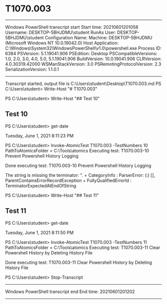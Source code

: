 # T1070.003

**********************
Windows PowerShell transcript start
Start time: 20210601201058
Username: DESKTOP-5BHJDMU\student
RunAs User: DESKTOP-5BHJDMU\student
Configuration Name: 
Machine: DESKTOP-5BHJDMU (Microsoft Windows NT 10.0.19042.0)
Host Application: C:\Windows\System32\WindowsPowerShell\v1.0\powershell.exe
Process ID: 6384
PSVersion: 5.1.19041.906
PSEdition: Desktop
PSCompatibleVersions: 1.0, 2.0, 3.0, 4.0, 5.0, 5.1.19041.906
BuildVersion: 10.0.19041.906
CLRVersion: 4.0.30319.42000
WSManStackVersion: 3.0
PSRemotingProtocolVersion: 2.3
SerializationVersion: 1.1.0.1
**********************
Transcript started, output file is C:\Users\student\Desktop\T1070.003.md
PS C:\Users\student> Write-Host "# T1070.003"

PS C:\Users\student> Write-Host "## Test 10"

## Test 10
PS C:\Users\student> get-date

Tuesday, June 1, 2021 8:11:23 PM


PS C:\Users\student> Invoke-AtomicTest T1070.003 -TestNumbers 10
PathToAtomicsFolder = C:\Tools\atomics
Executing test:
T1070.003-10 Prevent Powershell History Logging

Done executing test:
T1070.003-10 Prevent Powershell History Logging

The string is missing the terminator: ".
    + CategoryInfo          : ParserError: (:) [], ParentContainsErrorRecordException
    + FullyQualifiedErrorId : TerminatorExpectedAtEndOfString

PS C:\Users\student> Write-Host "## Test 11"

## Test 11
PS C:\Users\student> get-date

Tuesday, June 1, 2021 8:11:50 PM


PS C:\Users\student> Invoke-AtomicTest T1070.003 -TestNumbers 11
PathToAtomicsFolder = C:\Tools\atomics
Executing test:
T1070.003-11 Clear Powershell History by Deleting History File

Done executing test:
T1070.003-11 Clear Powershell History by Deleting History File

PS C:\Users\student> Stop-Transcript
**********************
Windows PowerShell transcript end
End time: 20210601201202
**********************
